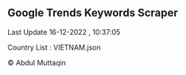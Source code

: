 

## Google Trends Keywords Scraper 
 
Last Update 16-12-2022 , 10:37:05

Country List :
VIETNAM.json



© Abdul Muttaqin 
